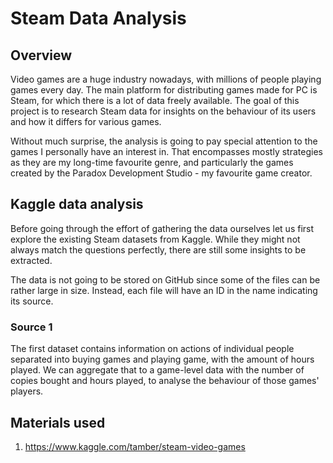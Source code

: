 # Steam Data Analysis
## Overview
Video games are a huge industry nowadays, with millions of people playing games every day. The main platform for distributing games made for PC is Steam, for which there is a lot of data freely available. The goal of this project is to research Steam data for insights on the behaviour of its users and how it differs for various games.

Without much surprise, the analysis is going to pay special attention to the games I personally have an interest in. That encompasses mostly strategies as they are my long-time favourite genre, and particularly the games created by the Paradox Development Studio - my favourite game creator.

## Kaggle data analysis
Before going through the effort of gathering the data ourselves let us first explore the existing Steam datasets from Kaggle. While they might not always match the questions perfectly, there are still some insights to be extracted.

The data is not going to be stored on GitHub since some of the files can be rather large in size. Instead, each file will have an ID in the name indicating its source.

### Source 1
The first dataset contains information on actions of individual people separated into buying games and playing game, with the amount of hours played. We can aggregate that to a game-level data with the number of copies bought and hours played, to analyse the behaviour of those games' players.

## Materials used
1. https://www.kaggle.com/tamber/steam-video-games